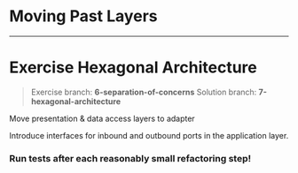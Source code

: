 # Moving Past Layers
 
----
# Exercise Hexagonal Architecture
> Exercise branch: **6-separation-of-concerns**
> Solution branch: **7-hexagonal-architecture**

Move presentation & data access layers to adapter

Introduce interfaces for inbound and outbound ports in the application layer.

### Run tests after each reasonably small refactoring step!
